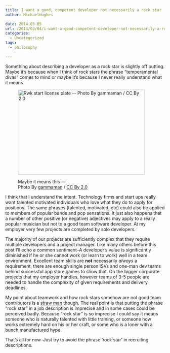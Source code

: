 ```yaml
---
title: I want a good, competent developer not necessarily a rock star
author: MichaelHughes

date: 2014-03-05
url: /2014/03/04/i-want-a-good-competent-developer-not-necessarily-a-rock-star/
categories:
  - Uncategorized
tags:
  - philosophy

---
```

Something about describing a developer as a rock star is slightly off putting. Maybe it&#8217;s because when I think of rock stars the phrase &#8220;temperamental divas&#8221; comes to mind or maybe it&#8217;s because I never really understand what it means.<figure id="attachment_70" style="width: 400px" class="wp-caption aligncenter">

[<img class="wp-image-70 size-full" src="//codinginthetrenches.com/wp-content/uploads/2014/03/4935305381_b2c9929817_b-e1417402364408.jpg" alt="Rwk start license plate -- Photo By gammaman / CC By 2.0" width="400" height="267" />][1]<figcaption class="wp-caption-text">Maybe it means this &#8212;   
Photo By [gammaman][2] / [CC By 2.0][3]</figcaption></figure> 

I think that I understand the intent. Technology firms and start ups really want talented motivated individuals who love what they do to apply for positions. The same phrases (talented, motivated, etc) could also be applied to members of popular bands and pop sensations. It just also happens that a number of other positive (or negative) adjectives may apply to a really popular musician but not to a good team software developer. At my employer very few projects are completed by solo developers.

The majority of our projects are sufficiently complex that they require multiple developers and a project manager. Like many others before this post I&#8217;ll echo a common sentiment&#8211;A developer&#8217;s value is significantly diminished if he or she cannot work (or learn to work) well in a team environment. Excellent team skills are **not** necessarily _always_ a requirement, there are enough single person ISVs and one-man dev teams behind successful app store games to show that. On the bigger corporate projects that my employer handles, however teams of 3-5 people are needed to handle the complexity of given requirements and delivery deadlines.

My point about teamwork and how rock stars somehow are not good team contributors is a [straw man][4] though. The real point is that putting the phrase &#8220;rock star&#8221; in a job description is imprecise and in some cases could be perceived badly. Because &#8220;rock star&#8221; is so imprecise I could say it means someone who is naturally talented with little training, or someone how works extremely hard on his or her craft, or some who is a loner with a bunch manufactured hype.

That&#8217;s all for now&#8211;Just try to avoid the phrase &#8216;rock star&#8217; in recruiting descriptions.

 [1]: //codinginthetrenches.com/wp-content/uploads/2014/03/4935305381_b2c9929817_b.jpg
 [2]: http://www.flickr.com/photos/gammaman/
 [3]: http://creativecommons.org/licenses/by/2.0/
 [4]: http://en.wikipedia.org/wiki/Straw_man